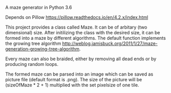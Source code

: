 A maze generator in Python 3.6 

Depends on Pillow https://pillow.readthedocs.io/en/4.2.x/index.html

This project provides a class called Maze. It can be of arbitary (two dimensional) size. 
After initilizing the class with the desired size, it can be formed into a maze by different algorithms. The default function 
implements the growing tree algorithm http://weblog.jamisbuck.org/2011/1/27/maze-generation-growing-tree-algorithm.

Every maze can also be braided, either by removing all dead ends or by producing random loops.

The formed maze can be parsed into an image which can be saved as picture file (default format is .png). The size of the 
picture will be (sizeOfMaze * 2 + 1) multiplied with the set pixelsize of one tile.

